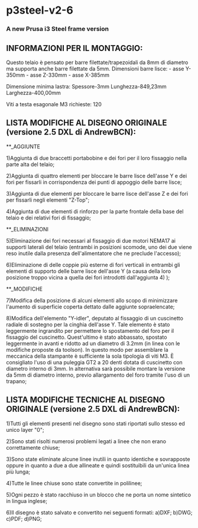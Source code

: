 # p3steel-v2-6
### A new Prusa i3 Steel frame version

## INFORMAZIONI PER IL MONTAGGIO:

Questo telaio è pensato per barre filettate/trapezoidali da 8mm di diametro ma supporta anche barre filettate da 5mm.
Dimensioni barre lisce:
	- asse Y-350mm
	- asse Z-330mm
	- asse X-385mm

Dimensione minima lastra:
Spessore-3mm
Lunghezza-849,23mm
Larghezza-400,00mm

Viti a testa esagonale M3 richieste: 120


## LISTA MODIFICHE AL DISEGNO ORIGINALE (versione 2.5 DXL di AndrewBCN):

**_AGGIUNTE

1)Aggiunta di due braccetti portabobine e dei fori per il loro fissaggio
 nella parte alta del telaio;

2)Aggiunta di quattro elementi per bloccare le barre lisce dell'asse Y
 e dei fori per fissarli in corrispondenza dei punti di appoggio delle barre lisce;

3)Aggiunta di due elementi per bloccare le barre lisce dell'asse Z
 e dei fori per fissarli negli elementi "Z-Top";

4)Aggiunta di due elementi di rinforzo per la parte frontale della base
 del telaio e dei relativi fori di fissaggio;


**_ELIMINAZIONI

5)Eliminazione dei fori necessari al fissaggio di due motori NEMA17 ai
 supporti laterali del telaio (entrambi in posizioni scomode, uno dei due
 viene reso inutile dalla presenza dell'alimentatore che ne preclude l'accesso);

6)Eliminazione di delle coppie più esterne di fori verticali in entrambi gli elementi
 di supporto delle barre lisce dell'asse Y (a causa della loro posizione troppo
 vicina a quella dei fori introdotti dall'aggiunta 4) );

**_MODIFICHE

7)Modifica della posizione di alcuni elementi allo scopo di minimizzare l'aumento
 di superficie coperta dettato dalle aggiunte sopraelencate;

8)Modifica dell'elemento "Y-idler", deputato al fissaggio di un cuscinetto radiale
 di sostegno per la cinghia dell'asse Y. Tale elemento è stato leggermente ingrandito
 per permettere lo spostamento del foro per il fissaggio del cuscinetto. Quest'ultimo
 è stato abbassato, spostato leggermente in avanti e ridotto ad un diametro di 3.2mm
 (in linea con le modifiche proposte da toolson). In questo modo per assemblare la
 meccanica della stampante è sufficiente la sola tipologia di viti M3. È consigliato
 l'uso di una puleggia GT2 a 20 denti dotata di cuscinetto con diametro interno di
 3mm. In alternativa sarà possibile montare la versione da 5mm di diametro interno,
 previo allargamento del foro tramite l'uso di un trapano;


## LISTA MODIFICHE TECNICHE AL DISEGNO ORIGINALE (versione 2.5 DXL di AndrewBCN):

1)Tutti gli elementi presenti nel disegno sono stati riportati sullo stesso ed
 unico layer "0";

2)Sono stati risolti numerosi problemi legati a linee che non erano correttamente
 chiuse;

3)Sono state eliminate alcune linee inutili in quanto identiche e sovrapposte
 oppure in quanto a due a due allineate e quindi sostituibili da un'unica
 linea più lunga;

4)Tutte le linee chiuse sono state convertite in polilinee;

5)Ogni pezzo è stato racchiuso in un blocco che ne porta un nome sintetico in
 lingua inglese;

6)Il disegno è stato salvato e convertito nei seguenti formati:
    a)DXF;
    b)DWG;
    c)PDF;
    d)PNG;
